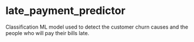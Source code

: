 # late_payment_predictor
Classification ML model used to detect the customer churn causes and the people who will pay their bills late.
